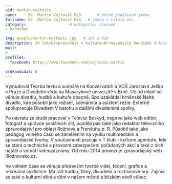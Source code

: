 ```yaml
---
uid: martin.vojtovic
name:     Bc. Martin Vojtovič DiS.  	# běžně používáné jméno
fullname: Bc. Martin Vojtovič DiS  	# jméno s tituly etc.
category:                   # kategorie: clenove
- kandidat

img: people/martin-vojtovic.jpg   # 165 x 220
description: 34 let<br>pracovník v kultuře<br>nezávislý kandidát # kratký popis, max 160 znaků
mail:
- 
profiles:
  facebook: https://www.facebook.com/vojtovic.martin
  
ordkandidat: 6
---
```

Vystudoval Tvorbu textu a scénáře na Konzervatoři a VOŠ Jaroslava Ježka v Praze a Divadelní vědu na Masarykově univerzitě v Brně. Už od mládí se věnuje divadlu, hudbě a kultuře obecně. Spoluzakládal brněnské Nahé divadlo, kde působil jako režisér, scénárista a asistent režie. Externě spolupracuje Divadlem V batohu a dalšími divadelními spolky.    

Po návratu ze studií pracoval v Televizi Beskyd, nejprve jako web editor, fotograf a správce sociálních sítí, později pak také jako redaktor televizního zpravodajství pro oblast Rožnova a Frenštátu p. R. Působil také jako pedagog volného času se zaměřením na výuku multimediální a zpravodajské tvorby. V současnosti pracuje v T klub - kulturní agentuře, kde se stará o technické a provozní zabezpečení pořádaných akcí a také z nich natáčí a vytváří videozáznamy.  Od roku 2014 provozuje zpravodajský web iRožnovsko.cz.

Ve volném čase se věnuje především tvorbě videí, focení, grafice a rekreační cyklistice. Má rád hudbu, filmy, divadelní a rozhlasové hry. Zajímá se také o kulturní dění a dění v našem městě a blízkém okolí vůbec. 


